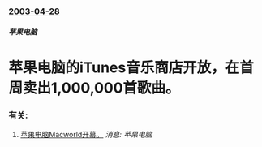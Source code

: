 ### [2003-04-28](/news/2003/04/28/index.md)

##### 苹果电脑
# 苹果电脑的iTunes音乐商店开放，在首周卖出1,000,000首歌曲。




### 有关:

1. [苹果电脑Macworld开幕。](/news/2007/01/8/苹果电脑Macworld开幕.md) _消息: 苹果电脑_
